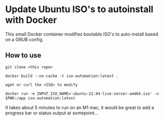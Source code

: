 # Update Ubuntu ISO's to autoinstall with Docker

This small Docker container modifies bootable ISO's to auto-install based on a GRUB config.

## How to use

```
git clone <this repo>

docker build --no-cache -t iso-automation:latest .

wget or curl the <ISO> to modify

docker run -e INPUT_ISO_NAME='ubuntu-22.04-live-server-amd64.iso' -v $PWD:/app iso-automation:latest
```

It takes about 5 minutes to run on an M1 mac, it would be great to add a progress bar or status output at somepoint...